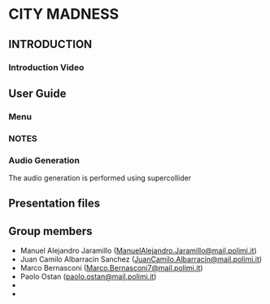 # **CITY MADNESS**

## INTRODUCTION

### Introduction Video

## User Guide

### Menu 

### NOTES 



### Audio Generation

The audio generation is performed using supercollider

## Presentation files

## Group members
- Manuel Alejandro Jaramillo  (ManuelAlejandro.Jaramillo@mail.polimi.it)
- Juan Camilo Albarracin Sanchez  (JuanCamilo.Albarracin@mail.polimi.it)
- Marco Bernasconi  (Marco.Bernasconi7@mail.polimi.it)
- Paolo Ostan (paolo.ostan@mail.polimi.it)
- 
- 
